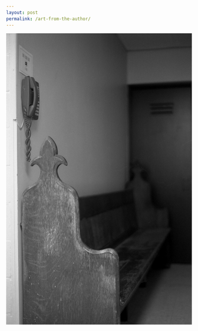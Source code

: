 ```yaml
---
layout: post
permalink: /art-from-the-author/
---
```


<img class="author-art"
     alt="Film" title="Film"
     src="/images/Liz-24Film.jpg" />
